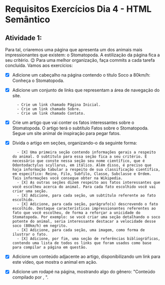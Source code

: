# Requisitos Exercícios Dia 4 - HTML Semântico

## Atividade 1:

Para tal, criaremos uma página que apresenta um dos animais mais impressionantes que existem: o Stomatopoda. A estilização da página fica a seu critério. 😉
Para uma melhor organização, faça commits a cada tarefa concluída. Vamos aos exercícios:

- [X] Adicione um cabeçalho na página contendo o título Soco a 80km/h: Conheça o Stomatopoda.
- [X] Adicione um conjunto de links que representam a área de navegação do site.

        - Crie um link chamado Página Inicial.
        - Crie um link chamado Sobre.
        - Crie um link chamado Contato.

- [X] Crie um artigo que vai conter os fatos interessantes sobre o Stomatopoda. O artigo terá o subtítulo Fatos sobre o Stomatopoda. Segue um site animal de inspiração para pegar fatos.
- [X] Divida o artigo em seções, organizando-o da seguinte forma:

        - [X] Uma primeira seção contendo informações gerais a respeito do animal. O subtítulo para essa seção fica a seu critério. É necessário que conste nessa seção seu nome científico, que é Odontodactylus scyllarus, em itálico. Além disso, é preciso que haja informação tabular a respeito de sua classificação científica, em específico: Reino, Filo, Subfilo, Classe, Subclasse e Ordem. Tais informações você consegue obter na Wikipedia.
        - [X] As outras seções dizem respeito aos fatos interessantes que você escolheu acerca do animal. Para cada fato escolhido você vai criar uma seção.
        - [X] Adicione, para cada seção, um subtítulo referente ao fato escolhido.
        - [X] Adicione, para cada seção, parágrafo(s) descrevendo o fato escolhido. Destaque características impressionantes referentes ao fato que você escolheu, de forma a reforçar a unicidade do Stomatopoda. Por exemplo: se você criar uma seção detalhando o soco potente do animal, seria interessante destacar a velocidade desse soco (80km/h) em negrito.
        - [X] Adicione, para cada seção, uma imagem, como forma de ilustrar o fato.
        - [X] Adicione, por fim, uma seção de referências bibliográficas, contendo uma lista de todos os links que foram usados como base para compilar a página em questão.

- [X] Adicione um conteúdo adjacente ao artigo, disponibilizando um link para este vídeo, que mostra o animal em ação.
- [X] Adicione um rodapé na página, mostrando algo do gênero: "Conteúdo compilado por <insere seu nome>, <ano atual>".